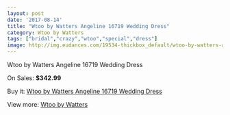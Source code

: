```yaml
---
layout: post
date: '2017-08-14'
title: "Wtoo by Watters Angeline 16719 Wedding Dress"
category: Wtoo by Watters
tags: ["bridal","crazy","wtoo","special","dress"]
image: http://img.eudances.com/19534-thickbox_default/wtoo-by-watters-angeline-16719-wedding-dress.jpg
---
```

Wtoo by Watters Angeline 16719 Wedding Dress

On Sales: **$342.99**
<a href="https://www.eudances.com/en/wtoo-by-watters/5808-wtoo-by-watters-angeline-16719-wedding-dress.html"><amp-img layout="responsive" width="600" height="600" src="//img.eudances.com/19534-thickbox_default/wtoo-by-watters-angeline-16719-wedding-dress.jpg" alt="Wtoo by Watters Angeline 16719 Wedding Dress 0" /></a>
<a href="https://www.eudances.com/en/wtoo-by-watters/5808-wtoo-by-watters-angeline-16719-wedding-dress.html"><amp-img layout="responsive" width="600" height="600" src="//img.eudances.com/19539-thickbox_default/wtoo-by-watters-angeline-16719-wedding-dress.jpg" alt="Wtoo by Watters Angeline 16719 Wedding Dress 1" /></a>
<a href="https://www.eudances.com/en/wtoo-by-watters/5808-wtoo-by-watters-angeline-16719-wedding-dress.html"><amp-img layout="responsive" width="600" height="600" src="//img.eudances.com/19538-thickbox_default/wtoo-by-watters-angeline-16719-wedding-dress.jpg" alt="Wtoo by Watters Angeline 16719 Wedding Dress 2" /></a>
<a href="https://www.eudances.com/en/wtoo-by-watters/5808-wtoo-by-watters-angeline-16719-wedding-dress.html"><amp-img layout="responsive" width="600" height="600" src="//img.eudances.com/19537-thickbox_default/wtoo-by-watters-angeline-16719-wedding-dress.jpg" alt="Wtoo by Watters Angeline 16719 Wedding Dress 3" /></a>
<a href="https://www.eudances.com/en/wtoo-by-watters/5808-wtoo-by-watters-angeline-16719-wedding-dress.html"><amp-img layout="responsive" width="600" height="600" src="//img.eudances.com/19536-thickbox_default/wtoo-by-watters-angeline-16719-wedding-dress.jpg" alt="Wtoo by Watters Angeline 16719 Wedding Dress 4" /></a>
<a href="https://www.eudances.com/en/wtoo-by-watters/5808-wtoo-by-watters-angeline-16719-wedding-dress.html"><amp-img layout="responsive" width="600" height="600" src="//img.eudances.com/19535-thickbox_default/wtoo-by-watters-angeline-16719-wedding-dress.jpg" alt="Wtoo by Watters Angeline 16719 Wedding Dress 5" /></a>

Buy it: [Wtoo by Watters Angeline 16719 Wedding Dress](https://www.eudances.com/en/wtoo-by-watters/5808-wtoo-by-watters-angeline-16719-wedding-dress.html "Wtoo by Watters Angeline 16719 Wedding Dress")

View more: [Wtoo by Watters](https://www.eudances.com/en/49-wtoo-by-watters "Wtoo by Watters")